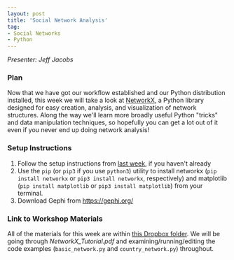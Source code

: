 ```yaml
---
layout: post
title: 'Social Network Analysis'
tag:
- Social Networks
- Python
---
```


*Presenter: Jeff Jacobs*

### Plan

Now that we have got our workflow established and our Python distribution installed, this week we will take a look at [NetworkX](https://networkx.github.io/), a Python library designed for easy creation, analysis, and visualization of network structures. Along the way we'll learn more broadly useful Python "tricks" and data manipulation techniques, so hopefully you can get a lot out of it even if you never end up doing network analysis!

### Setup Instructions

1. Follow the setup instructions from [last week](https://cupsmethods.github.io/from-r-to-python/), if you haven't already
2. Use the `pip` (or `pip3` if you use `python3`) utility to install networkx (`pip install networkx` or `pip3 install networkx`, respectively) and matplotlib (`pip install matplotlib` or `pip3 install matplotlib`) from your terminal.
3. Download Gephi from https://gephi.org/

### Link to Workshop Materials

All of the materials for this week are within [this Dropbox folder](https://www.dropbox.com/sh/el6md0ebkpe3kzz/AABHjCTBTcf-j9kNFxHSO721a?dl=0). We will be going through _NetworkX\_Tutorial.pdf_ and examining/running/editing the code examples (`basic_network.py` and `country_network.py`) throughout.
